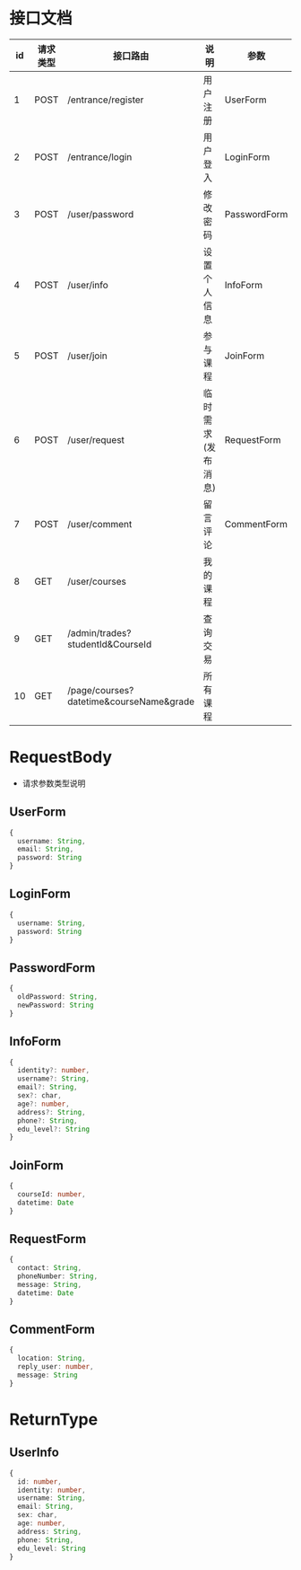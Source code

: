 # 接口文档
id | 请求类型 | 接口路由 | 说明 | 参数 | 返回類型
--- | --- | --- | --- | --- | ---
1 | POST | /entrance/register | 用户注册 | UserForm | UserInfo
2 | POST | /entrance/login | 用户登入 | LoginForm | UserInfo
3 | POST | /user/password | 修改密码 | PasswordForm | 
4 | POST | /user/info | 设置个人信息 | InfoForm |
5 | POST | /user/join | 参与课程 | JoinForm |
6 | POST | /user/request | 临时需求(发布消息) | RequestForm |
7 | POST | /user/comment | 留言评论 | CommentForm |
8 | GET | /user/courses | 我的课程 |  | CoursesInfoEntity[]
9 | GET | /admin/trades?studentId&CourseId | 查询交易 |  | TradeEntity[]
10 | GET | /page/courses?datetime&courseName&grade | 所有课程 |  | CoursesInfoEntity[]

# RequestBody
- 请求参数类型说明
## UserForm
```ts
{
  username: String,
  email: String,
  password: String
}
```

## LoginForm
```ts
{
  username: String,
  password: String
}
```

## PasswordForm
```ts
{
  oldPassword: String,
  newPassword: String
}
```

## InfoForm
```ts
{
  identity?: number,
  username?: String,
  email?: String,
  sex?: char,
  age?: number,
  address?: String,
  phone?: String,
  edu_level?: String
}
```

## JoinForm
```ts
{
  courseId: number,
  datetime: Date
}
```

## RequestForm
```ts
{
  contact: String,
  phoneNumber: String,
  message: String,
  datetime: Date
}
```

## CommentForm
```ts
{
  location: String,
  reply_user: number,
  message: String
}
```

# ReturnType

## UserInfo
```ts
{
  id: number,
  identity: number,
  username: String,
  email: String,
  sex: char,
  age: number,
  address: String,
  phone: String,
  edu_level: String
}
```